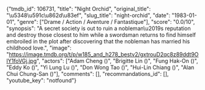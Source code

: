 {"tmdb_id": 106731, "title": "Night Orchid", "original_title": "\u5348\u591c\u862d\u83ef", "slug_title": "night-orchid", "date": "1983-01-01", "genre": ["Drame / Action / Aventure / Fantastique"], "score": "0.0/10", "synopsis": "A secret society is out to ruin a nobleman\u2019s reputation and destroy those closest to him while a swordsman returns to find himself embroiled in the plot after discovering that the nobleman has married his childhood love.", "image": "https://image.tmdb.org/t/p/w185_and_h278_bestv2/gxtrouD2qc8z89ddt9OIY1foVGj.jpg", "actors": ["Adam Cheng ()", "Brigitte Lin ()", "Fung Hak-On ()", "Eddy Ko ()", "Yi Lung Lu ()", "Don Wong Tao ()", "Hui-Lin Chiang ()", "Alan Chui Chung-San ()"], "comments": [], "recommandations_id": [], "youtube_key": "notfound"}